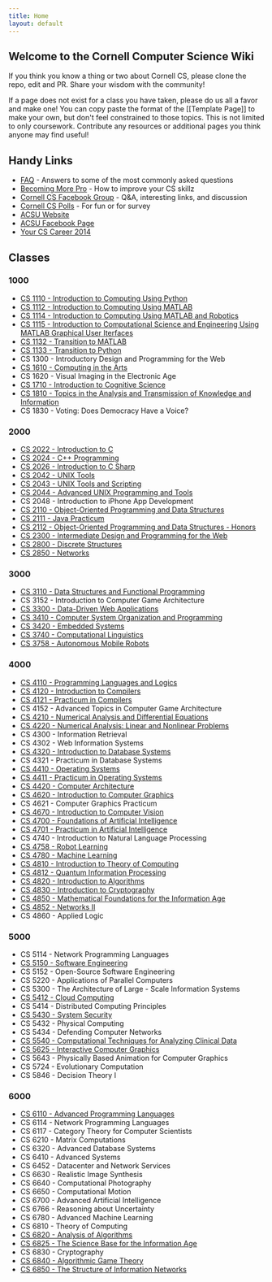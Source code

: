 ```yaml
---
title: Home
layout: default
---
```


## Welcome to the Cornell Computer Science Wiki

If you think you know a thing or two about Cornell CS, please clone the repo, edit and PR. Share your wisdom with the community!

If a page does not exist for a class you have taken, please do us all a favor and make one! You can copy paste the format of the [[Template Page]] to make your own, but don't feel constrained to those topics. This is not limited to only coursework. Contribute any resources or additional pages you think anyone may find useful!

## Handy Links
 - [FAQ](/faq) - Answers to some of the most commonly asked questions
 - [Becoming More Pro](/practice) - How to improve your CS skillz
 - [Cornell CS Facebook Group](https://www.facebook.com/groups/CornellCS/) - Q&A, interesting links, and discussion
 - [Cornell CS Polls](#) - For fun or for survey
 - [ACSU Website](http://www.acsu.cornell.edu)
 - [ACSU Facebook Page](https://www.facebook.com/CornellACSU)
 - [Your CS Career 2014](https://github.com/bcuccioli/superstar-talk/raw/master/pres.pdf)

## Classes

### 1000
 - [CS 1110 - Introduction to Computing Using Python](/classes/CS1110)
 - [CS 1112 - Introduction to Computing Using MATLAB](/classes/CS1112)
 - [CS 1114 - Introduction to Computing Using MATLAB and Robotics](/classes/CS1114)
 - [CS 1115 - Introduction to Computational Science and Engineering Using MATLAB Graphical User Iterfaces](/classes/CS1115)
 - [CS 1132 - Transition to MATLAB](/classes/CS1132)
 - [CS 1133 - Transition to Python](/classes/CS1133)
 - CS 1300 - Introductory Design and Programming for the Web
 - [CS 1610 - Computing in the Arts](/classes/CS1610)
 - CS 1620 - Visual Imaging in the Electronic Age
 - [CS 1710 - Introduction to Cognitive Science](/classes/CS1710)
 - [CS 1810 - Topics in the Analysis and Transmission of Knowledge and Information](/classes/CS1810)
 - CS 1830 - Voting: Does Democracy Have a Voice?

### 2000
 - [CS 2022 - Introduction to C](/classes/CS2022)
 - [CS 2024 - C++ Programming](/classes/CS2024)
 - [CS 2026 - Introduction to C Sharp](/classes/CS2026)
 - [CS 2042 - UNIX Tools](/classes/CS2042)
 - [CS 2043 - UNIX Tools and Scripting](/classes/CS2043)
 - [CS 2044 - Advanced UNIX Programming and Tools](/classes/CS2044)
 - CS 2048 - Introduction to iPhone App Development
 - [CS 2110 - Object-Oriented Programming and Data Structures](/classes/CS2110)
 - [CS 2111 - Java Practicum](/classes/CS2111)
 - [CS 2112 - Object-Oriented Programming and Data Structures - Honors](/classes/CS2112)
 - [CS 2300 - Intermediate Design and Programming for the Web](/classes/CS2300)
 - [CS 2800 - Discrete Structures](/classes/CS2800)
 - [CS 2850 - Networks](/classes/CS2850)

### 3000
 - [CS 3110 - Data Structures and Functional Programming](/classes/CS3110)
 - CS 3152 - Introduction to Computer Game Architecture
 - [CS 3300 - Data-Driven Web Applications](/classes/CS3300)
 - [CS 3410 - Computer System Organization and Programming](/classes/CS3410)
 - [CS 3420 - Embedded Systems](/classes/CS3420)
 - [CS 3740 - Computational Linguistics](/classes/CS3740)
 - [CS 3758 - Autonomous Mobile Robots](/classes/CS3758)

### 4000
 - [CS 4110 - Programming Languages and Logics](/classes/CS4110)
 - [CS 4120 - Introduction to Compilers](/classes/CS4120)
 - [CS 4121 - Practicum in Compilers](/classes/CS4121)
 - CS 4152 - Advanced Topics in Computer Game Architecture
 - [CS 4210 - Numerical Analysis and Differential Equations](/classes/CS4210)
 - [CS 4220 - Numerical Analysis: Linear and Nonlinear Problems](/classes/CS4220)
 - CS 4300 - Information Retrieval
 - CS 4302 - Web Information Systems
 - [CS 4320 - Introduction to Database Systems](/classes/CS4320)
 - CS 4321 - Practicum in Database Systems
 - [CS 4410 - Operating Systems](/classes/CS4410)
 - [CS 4411 - Practicum in Operating Systems](/classes/CS4411)
 - [CS 4420 - Computer Architecture](/classes/CS4420)
 - [CS 4620 - Introduction to Computer Graphics](/classes/CS4620)
 - CS 4621 - Computer Graphics Practicum
 - [CS 4670 - Introduction to Computer Vision](/classes/CS4670)
 - [CS 4700 - Foundations of Artificial Intelligence](/classes/CS4700)
 - [CS 4701 - Practicum in Artificial Intelligence](/classes/CS4701)
 - CS 4740 - Introduction to Natural Language Processing
 - [CS 4758 - Robot Learning](/classes/CS4758)
 - [CS 4780 - Machine Learning](/classes/CS4780)
 - [CS 4810 - Introduction to Theory of Computing](/classes/CS4810)
 - [CS 4812 - Quantum Information Processing](/classes/CS4812)
 - [CS 4820 - Introduction to Algorithms](/classes/CS4820)
 - [CS 4830 - Introduction to Cryptography](/classes/CS4830)
 - [CS 4850 - Mathematical Foundations for the Information Age](/classes/CS4850)
 - [CS 4852 - Networks II](/classes/CS4852)
 - CS 4860 - Applied Logic

### 5000
 - CS 5114 - Network Programming Languages
 - [CS 5150 - Software Engineering](/classes/CS5150)
 - CS 5152 - Open-Source Software Engineering
 - CS 5220 - Applications of Parallel Computers
 - CS 5300 - The Architecture of Large - Scale Information Systems
 - [CS 5412 - Cloud Computing](/classes/CS5412)
 - CS 5414 - Distributed Computing Principles
 - [CS 5430 - System Security](/classes/CS5430)
 - CS 5432 - Physical Computing
 - CS 5434 - Defending Computer Networks
 - [CS 5540 - Computational Techniques for Analyzing Clinical Data](/classes/CS5540)
 - [CS 5625 - Interactive Computer Graphics](/classes/CS5625)
 - CS 5643 - Physically Based Animation for Computer Graphics
 - CS 5724 - Evolutionary Computation
 - CS 5846 - Decision Theory I

### 6000
 - [CS 6110 - Advanced Programming Languages](/classes/CS6110)
 - CS 6114 - Network Programming Languages
 - CS 6117 - Category Theory for Computer Scientists
 - CS 6210 - Matrix Computations
 - CS 6320 - Advanced Database Systems
 - CS 6410 - Advanced Systems
 - CS 6452 - Datacenter and Network Services
 - CS 6630 - Realistic Image Synthesis
 - CS 6640 - Computational Photography
 - CS 6650 - Computational Motion
 - CS 6700 - Advanced Artificial Intelligence
 - CS 6766 - Reasoning about Uncertainty
 - CS 6780 - Advanced Machine Learning
 - CS 6810 - Theory of Computing
 - [CS 6820 - Analysis of Algorithms](/classes/CS6820)
 - [CS 6825 - The Science Base for the Information Age](/classes/CS6825)
 - CS 6830 - Cryptography
 - [CS 6840 - Algorithmic Game Theory](/classes/CS6840)
 - [CS 6850 - The Structure of Information Networks](/classes/CS6850)
